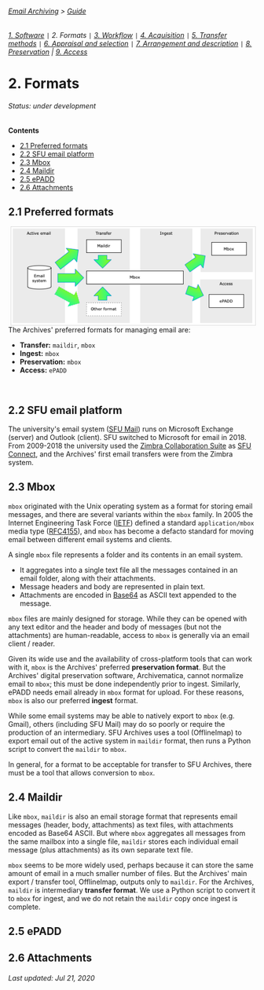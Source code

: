 ###### [Email Archiving](../README.md) > [Guide](./00-introduction.md)
###### [1. Software](./01-software.md) `|` 2. Formats `|` [3. Workflow](./03-workflow.md) `|` [4. Acquisition](./04-acquisition.md) `|` [5. Transfer methods](./05-transfer-methods.md) `|` [6. Appraisal and selection](./06-appraisal-selection.md) `|` [7. Arrangement and description](./07-arrangement-description.md) `|` [8. Preservation](./08-preservation.md) | [9. Access](./09-access.md)

# 2. Formats

###### Status: under development

**Contents**
- [2.1 Preferred formats](#21-preferred-formats)
- [2.2 SFU email platform](#22-sfu-email-platform)
- [2.3 Mbox](#23-mbox)
- [2.4 Maildir](#24-maildir)
- [2.5 ePADD](#25-epadd)
- [2.6 Attachments](#26-attachments)

## 2.1 Preferred formats
<img align="right" width="500" src="../images/email-formats.png">

The Archives' preferred formats for managing email are:
- **Transfer:** `maildir`, `mbox`
- **Ingest:** `mbox`
- **Preservation:** `mbox`
- **Access:** `ePADD`

<br clear="both">
<p></p>

## 2.2 SFU email platform
The university's email system ([SFU Mail](https://www.sfu.ca/sfumail.html)) runs on Microsoft Exchange (server) and Outlook (client). SFU switched to Microsoft for email in 2018. From 2009-2018 the university used the [Zimbra Collaboration Suite](https://www.zimbra.com) as [SFU Connect](https://www.sfu.ca/content/sfu/itservices/sfuconnect.html), and the Archives' first email transfers were from the Zimbra system.

## 2.3 Mbox
`mbox` originated with the Unix operating system as a format for storing email messages, and there are several variants within the `mbox` family. In 2005 the Internet Engineering Task Force ([IETF](https://www.ietf.org)) defined a standard `application/mbox` media type ([RFC4155](https://tools.ietf.org/html/rfc4155)), and `mbox` has become a defacto standard for moving email between different email systems and clients.

A single `mbox` file represents a folder and its contents in an email system.
- It aggregates into a single text file all the messages contained in an email folder, along with their attachments.
- Message headers and body are represented in plain text.
- Attachments are encoded in [Base64](https://en.wikipedia.org/wiki/Base64) as ASCII text appended to the message.

`mbox` files are mainly designed for storage. While they can be opened with any text editor and the header and body of messages (but not the attachments) are human-readable, access to `mbox` is generally via an email client / reader.

Given its wide use and the availability of cross-platform tools that can work with it, `mbox` is the Archives' preferred **preservation format**. But the Archives' digital preservation software, Archivematica, cannot normalize email to `mbox`; this must be done independently prior to ingest. Similarly, ePADD needs email already in `mbox` format for upload. For these reasons, `mbox` is also our preferred **ingest** format.

While some email systems may be able to natively export to `mbox` (e.g. Gmail), others (including SFU Mail) may do so poorly or require the production of an intermediary. SFU Archives uses a tool (OfflineImap) to export email out of the active system in `maildir` format, then runs a Python script to convert the `maildir` to `mbox`.

In general, for a format to be acceptable for transfer to SFU Archives, there must be a tool that allows conversion to `mbox`.

## 2.4 Maildir
Like `mbox`, `maildir` is also an email storage format that represents email messages (header, body, attachments) as text files, with attachments encoded as Base64 ASCII. But where `mbox` aggregates all messages from the same mailbox into a single file, `maildir` stores each individual email message (plus attachments) as its own separate text file.

`mbox` seems to be more widely used, perhaps because it can store the same amount of email in a much smaller number of files. But the Archives' main export / transfer tool, OfflineImap, outputs only to `maildir`. For the Archives, `maildir` is intermediary **transfer format**. We use a Python script to convert it to `mbox` for ingest, and we do not retain the `maildir` copy once ingest is complete.

## 2.5 ePADD

## 2.6 Attachments

###### Last updated: Jul 21, 2020
